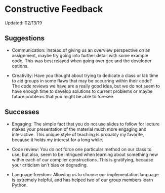 # Constructive Feedback

Updated: 02/13/19

## Suggestions

- Communication: Instead of giving us an overview perspective on an assignment, maybe try going into further detail with some example code. This was best relayed when going over gcc and the developer options.

- Creativity:  Have you thought about trying to dedicate a class or lab time to aid groups in some flaws that may be occurring within their code? The code reviews we have are a really good idea, but we do not seem to have enough time to develop solutions to current problems or maybe future problems that you might be able to foresee.

## Successes

- Engaging: The simple fact that you do not use slides to follow for lecture makes your presentation of the material much more engaging and interactive. This unique style of teaching is probably my favorite, because it holds my interest for a long while.

- Code review: You do not force one particular method on our class to use; but also, seem to be intrigued when learning about something new within each of our compiler constructions. This is gratifying, because your criticism isn't bias or degrading.

- Language freedom: Allowing us to choose our implementation language is extremely helpful, and has helped two of our group members learn Python.
